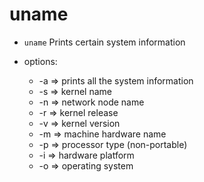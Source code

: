# uname

- `uname` Prints certain system information

- options:
	* -a => prints all the system information
	* -s => kernel name
	* -n => network node name
	* -r => kernel release
	* -v => kernel version
	* -m => machine hardware name
	* -p => processor type (non-portable)
	* -i => hardware platform
	* -o => operating system